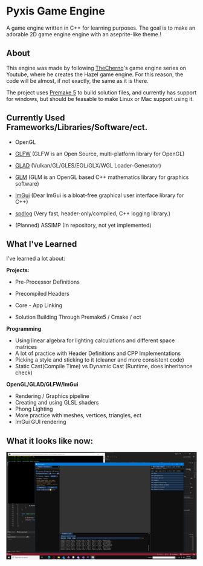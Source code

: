 
# Pyxis Game Engine

A game engine written in C++ for learning purposes. The goal is to make an adorable 2D game engine engine with an aseprite-like theme.!

## About

This engine was made by following [TheCherno](https://www.youtube.com/@TheCherno)'s game engine series on Youtube, where he creates the Hazel game engine. For this reason, the code will be almost, if not exactly, the same as it is there.

The project uses [Premake 5](https://github.com/premake/premake-core) to build solution files, and currently has support for windows, but should be feasable to make Linux or Mac support using it.


## Currently Used Frameworks/Libraries/Software/ect.

* OpenGL

* [GLFW](https://github.com/glfw/glfw) (GLFW is an Open Source, multi-platform library for OpenGL)

* [GLAD](https://glad.dav1d.de) (Vulkan/GL/GLES/EGL/GLX/WGL Loader-Generator)

* [GLM](https://github.com/g-truc/glm) (GLM is an OpenGL based C++ mathematics library for graphics software)

* [ImGui](https://github.com/ocornut/imgui) (Dear ImGui is a bloat-free graphical user interface library for C++)

* [spdlog](https://github.com/gabime/spdlog) (Very fast, header-only/compiled, C++ logging library.)

* (Planned) ASSIMP (In repository, not yet implemented) 

## What I've Learned

I've learned a lot about:

**Projects:**

* Pre-Processor Definitions

* Precompiled Headers

* Core - App Linking

* Solution Building Through Premake5 / Cmake / ect

**Programming**
* Using linear algebra for lighting calculations and different space matrices
* A lot of practice with Header Definitions and CPP Implementations
* Picking a style and sticking to it (cleaner and more consistent code)
* Static Cast(Compile Time) vs Dynamic Cast (Runtime, does inheritance check)

**OpenGL/GLAD/GLFW/ImGui**
* Rendering / Graphics pipeline
* Creating and using GLSL shaders
* Phong Lighting
* More practice with meshes, vertices, triangles, ect
* ImGui GUI rendering

## What it looks like  now:
![A peek at the Engine](Peek.png)